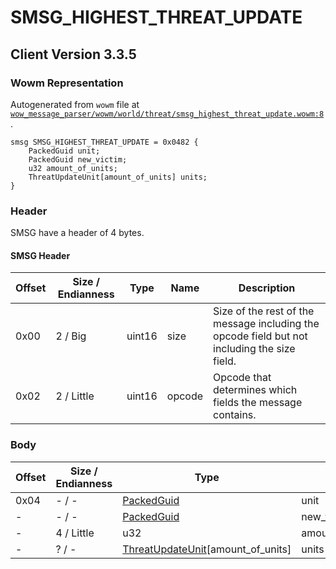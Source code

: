 # SMSG_HIGHEST_THREAT_UPDATE

## Client Version 3.3.5

### Wowm Representation

Autogenerated from `wowm` file at [`wow_message_parser/wowm/world/threat/smsg_highest_threat_update.wowm:8`](https://github.com/gtker/wow_messages/tree/main/wow_message_parser/wowm/world/threat/smsg_highest_threat_update.wowm#L8).
```rust,ignore
smsg SMSG_HIGHEST_THREAT_UPDATE = 0x0482 {
    PackedGuid unit;
    PackedGuid new_victim;
    u32 amount_of_units;
    ThreatUpdateUnit[amount_of_units] units;
}
```
### Header

SMSG have a header of 4 bytes.

#### SMSG Header

| Offset | Size / Endianness | Type   | Name   | Description |
| ------ | ----------------- | ------ | ------ | ----------- |
| 0x00   | 2 / Big           | uint16 | size   | Size of the rest of the message including the opcode field but not including the size field.|
| 0x02   | 2 / Little        | uint16 | opcode | Opcode that determines which fields the message contains.|

### Body

| Offset | Size / Endianness | Type | Name | Description | Comment |
| ------ | ----------------- | ---- | ---- | ----------- | ------- |
| 0x04 | - / - | [PackedGuid](../spec/packed-guid.md) | unit |  |  |
| - | - / - | [PackedGuid](../spec/packed-guid.md) | new_victim |  |  |
| - | 4 / Little | u32 | amount_of_units |  |  |
| - | ? / - | [ThreatUpdateUnit](threatupdateunit.md)[amount_of_units] | units |  |  |

